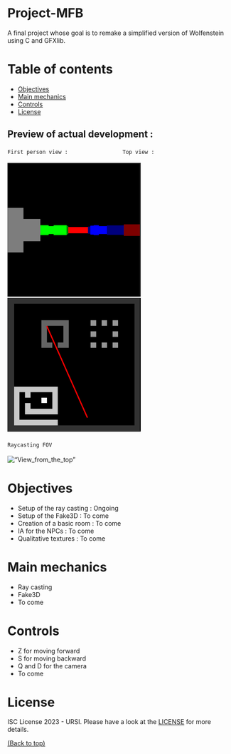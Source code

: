 # Project-MFB
A final project whose goal is to remake a simplified version of Wolfenstein using C and GFXlib.

# Table of contents

- [Objectives](#objectives)
- [Main mechanics](#main-mechanics)
- [Controls](#controls)
- [License](#license)

## Preview of actual development :
`First person view :`&emsp;&emsp;&emsp;&emsp;&emsp;&emsp;&emsp;&emsp;&nbsp;&ensp;`Top view :`<br><br>
<img src="IMG/front_view.png" alt=“First_person_view” width="300px" height="300"></img>
<img src="IMG/top_view.png" alt=“View_from_the_top” width="300px" height="300"></img>
<br><br>
`Raycasting FOV`<br><br>
<img src="IMG/raycasting_fov.gif" alt=“View_from_the_top” width="300px" height="300"></img>

# Objectives

 - Setup of the ray casting : Ongoing
 - Setup of the Fake3D : To come
 - Creation of a basic room : To come
 - IA for the NPCs : To come
 - Qualitative textures : To come


# Main mechanics

 - Ray casting
 - Fake3D
 - To come


# Controls

 - Z for moving forward
 - S for moving backward
 - Q and D for the camera
 - To come


# License

ISC License 2023 - URSI. Please have a look at the [LICENSE](LICENSE) for more details.

[(Back to top)](#table-of-contents)
